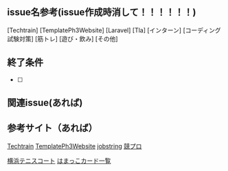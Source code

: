 ## issue名参考(issue作成時消して！！！！！！)
[Techtrain]
[TemplatePh3Website]
[Laravel]
[Tla]
[インターン]
[コーディング試験対策]
[筋トレ]
[遊び・飲み]
[その他]
## 終了条件

- [ ] 

## 関連issue(あれば)

## 参考サイト（あれば）
[Techtrain](https://techtrain.dev/mypage)
[TemplatePh3Website](https://github.com/kazuki1023/template_ph3_website_private)
[jobstring](https://job.tracks.run/official-challenges/official-24-01)
[競プロ](https://atcoder.jp/?lang=ja)

[横浜テニスコート](https://yoyaku.city.yokohama.lg.jp/ys/mainservlet/UserPublic)
[はまっこカード一覧](https://docs.google.com/spreadsheets/d/1WipMF3mg30K85WaFrFDVMvD6UIYul2XSD-eIH_Zfib0/edit#gid=0)


